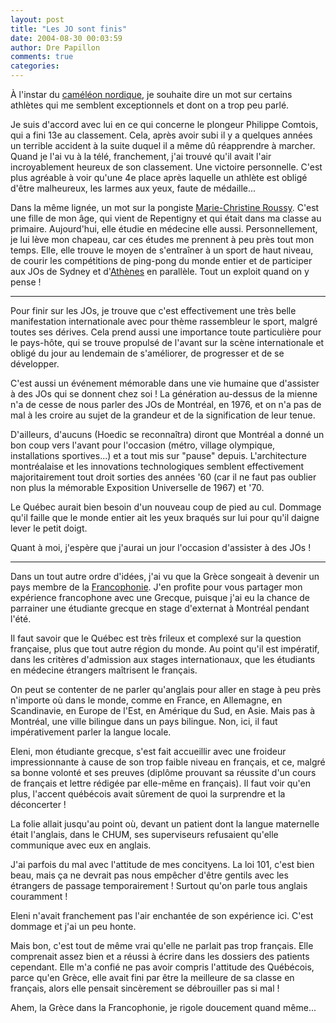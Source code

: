 ```yaml
---
layout: post
title: "Les JO sont finis"
date: 2004-08-30 00:03:59
author: Dre Papillon
comments: true
categories: 
---
```



À l'instar du [caméléon nordique](http://cameleon551.blogspot.com/2004/08/un-exploit-olympique-sous-silence.html), je souhaite dire un mot sur certains athlètes qui me semblent exceptionnels et dont on a trop peu parlé.

Je suis d'accord avec lui en ce qui concerne le plongeur Philippe Comtois, qui a fini 13e au classement.  Cela, après avoir subi il y a quelques années un terrible accident à la suite duquel il a même dû réapprendre à marcher.  Quand je l'ai vu à la télé, franchement, j'ai trouvé qu'il avait l'air incroyablement heureux de son classement.  Une victoire personnelle.  C'est plus agréable à voir qu'une 4e place après laquelle un athlète est obligé d'être malheureux, les larmes aux yeux, faute de médaille...

Dans la même lignée, un mot sur la pongiste [Marie-Christine Roussy](http://www.radio-canada.ca/athenes/athletes/fiche.asp?id=464&sport=55&rech=Marie-Christine-Roussy).  C'est une fille de mon âge, qui vient de Repentigny et qui était dans ma classe au primaire.  Aujourd'hui, elle étudie en médecine elle aussi.  Personnellement, je lui lève mon chapeau, car ces études me prennent à peu près tout mon temps.  Elle, elle trouve le moyen de s'entraîner à un sport de haut niveau, de courir les compétitions de ping-pong du monde entier et de participer aux JOs de Sydney et d'[Athènes](http://www.athens2004.com/en/ParticipantBiography?pid=1719795&rsc=TTW002000) en parallèle.  Tout un exploit quand on y pense !

***

Pour finir sur les JOs, je trouve que c'est effectivement une très belle manifestation internationale avec pour thème rassembleur le sport, malgré toutes ses dérives.  Cela prend aussi une importance toute particulière pour le pays-hôte, qui se trouve propulsé de l'avant sur la scène internationale et obligé du jour au lendemain de s'améliorer, de progresser et de se développer.

C'est aussi un événement mémorable dans une vie humaine que d'assister à des JOs qui se donnent chez soi !  La génération au-dessus de la mienne n'a de cesse de nous parler des JOs de Montréal, en 1976, et on n'a pas de mal à les croire au sujet de la grandeur et de la signification de leur tenue.

D'ailleurs, d'aucuns (Hoedic se reconnaîtra) diront que Montréal a donné un bon coup vers l'avant pour l'occasion (métro, village olympique, installations sportives...) et a tout mis sur "pause" depuis.  L'architecture montréalaise et les innovations technologiques semblent effectivement majoritairement tout droit sorties des années '60 (car il ne faut pas oublier non plus la mémorable Exposition Universelle de 1967) et '70.

Le Québec aurait bien besoin d'un nouveau coup de pied au cul.  Dommage qu'il faille que le monde entier ait les yeux braqués sur lui pour qu'il daigne lever le petit doigt.

Quant à moi, j'espère que j'aurai un jour l'occasion d'assister à des JOs !

***

Dans un tout autre ordre d'idées, j'ai vu que la Grèce songeait à devenir un pays membre de la [Francophonie](http://agence.francophonie.org/).  J'en profite pour vous partager mon expérience francophone avec une Grecque, puisque j'ai eu la chance de parrainer une étudiante grecque en stage d'externat à Montréal pendant l'été.

Il faut savoir que le Québec est très frileux et complexé sur la question française, plus que tout autre région du monde.  Au point qu'il est impératif, dans les critères d'admission aux stages internationaux, que les étudiants en médecine étrangers maîtrisent le français.

On peut se contenter de ne parler qu'anglais pour aller en stage à peu près n'importe où dans le monde, comme en France, en Allemagne, en Scandinavie, en Europe de l'Est, en Amérique du Sud, en Asie.  Mais pas à Montréal, une ville bilingue dans un pays bilingue.  Non, ici, il faut impérativement parler la langue locale.

Eleni, mon étudiante grecque, s'est fait accueillir avec une froideur impressionnante à cause de son trop faible niveau en français, et ce, malgré sa bonne volonté et ses preuves (diplôme prouvant sa réussite d'un cours de français et lettre rédigée par elle-même en français).  Il faut voir qu'en plus, l'accent québécois avait sûrement de quoi la surprendre et la déconcerter !

La folie allait jusqu'au point où, devant un patient dont la langue maternelle était l'anglais, dans le CHUM, ses superviseurs refusaient qu'elle communique avec eux en anglais.

J'ai parfois du mal avec l'attitude de mes concityens.  La loi 101, c'est bien beau, mais ça ne devrait pas nous empêcher d'être gentils avec les étrangers de passage temporairement !  Surtout qu'on parle tous anglais couramment !

Eleni n'avait franchement pas l'air enchantée de son expérience ici.  C'est dommage et j'ai un peu honte.

Mais bon, c'est tout de même vrai qu'elle ne parlait pas trop français.  Elle comprenait assez bien et a réussi à écrire dans les dossiers des patients cependant.  Elle m'a confié ne pas avoir compris l'attitude des Québécois, parce qu'en Grèce, elle avait fini par être la meilleure de sa classe en français, alors elle pensait sincèrement se débrouiller pas si mal !

Ahem, la Grèce dans la Francophonie, je rigole doucement quand même...